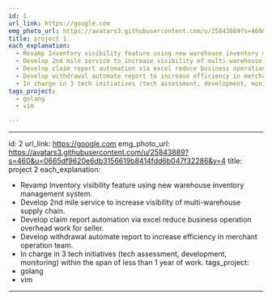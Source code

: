```yaml
---
id: 1
url_link: https://google.com
emg_photo_url: https://avatars3.githubusercontent.com/u/25843889?s=460&u=0665df9620e6db3156619b8414fdd6b047f32286&v=4
title: project 1
each_explanation: 
  - Revamp Inventory visibility feature using new warehouse inventory management system.
  - Develop 2nd mile service to increase visibility of multi-warehouse supply chain.
  - Develop claim report automation via excel reduce business operation overhead work for seller.
  - Develop withdrawal automate report to increase efficiency in merchant operation team.
  - In charge in 3 tech initiatives (tech assessment, development, monitoring) within the span of less than 1 year of work.
tags_project: 
  - golang
  - vim

---
```

---
id: 2
url_link: https://google.com
emg_photo_url: https://avatars3.githubusercontent.com/u/25843889?s=460&u=0665df9620e6db3156619b8414fdd6b047f32286&v=4
title: project 2
each_explanation: 
  - Revamp Inventory visibility feature using new warehouse inventory management system.
  - Develop 2nd mile service to increase visibility of multi-warehouse supply chain.
  - Develop claim report automation via excel reduce business operation overhead work for seller.
  - Develop withdrawal automate report to increase efficiency in merchant operation team.
  - In charge in 3 tech initiatives (tech assessment, development, monitoring) within the span of less than 1 year of work.
tags_project: 
- golang
- vim

---
